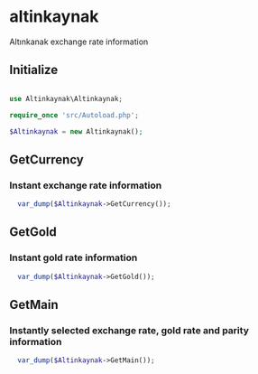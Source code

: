 # altinkaynak
Altınkanak exchange rate information

## Initialize

```php

use Altinkaynak\Altinkaynak;

require_once 'src/Autoload.php';

$Altinkaynak = new Altinkaynak();
```

## GetCurrency
### Instant exchange rate information

```php
  var_dump($Altinkaynak->GetCurrency());
```

## GetGold
### Instant gold rate information

```php
  var_dump($Altinkaynak->GetGold());
```

## GetMain
### Instantly selected exchange rate, gold rate and parity information

```php
  var_dump($Altinkaynak->GetMain());
```
